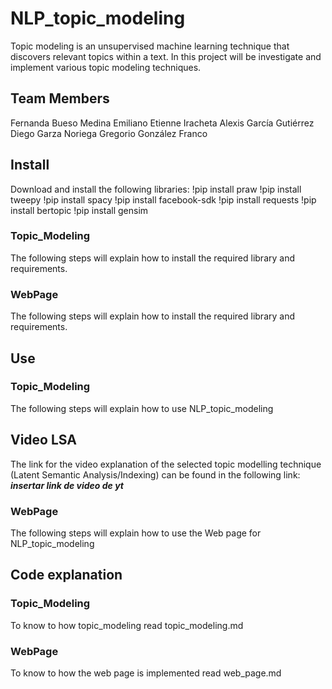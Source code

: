 # NLP_topic_modeling

Topic modeling is an unsupervised machine learning technique that discovers relevant topics within a text. In this project will be investigate and implement various topic modeling techniques.

## Team Members
Fernanda Bueso Medina
Emiliano Etienne Iracheta
Alexis García Gutiérrez
Diego Garza Noriega
Gregorio González Franco

## Install
Download and install the following libraries:
!pip install praw
!pip install tweepy
!pip install spacy
!pip install facebook-sdk
!pip install requests
!pip install bertopic
!pip install gensim

### Topic_Modeling

The following steps will explain how to install the required library and requirements.

### WebPage

The following steps will explain how to install the required library and requirements.

## Use

### Topic_Modeling

The following steps will explain how to use  NLP_topic_modeling


## Video LSA
The link for the video explanation of the selected topic modelling technique (Latent Semantic Analysis/Indexing) can be found in the following link: ***insertar link de video de yt***

### WebPage

The following steps will explain how to use the Web page for  NLP_topic_modeling

## Code explanation

### Topic_Modeling

To know to how topic_modeling read topic_modeling.md

### WebPage

To know to how the web page is implemented read web_page.md
